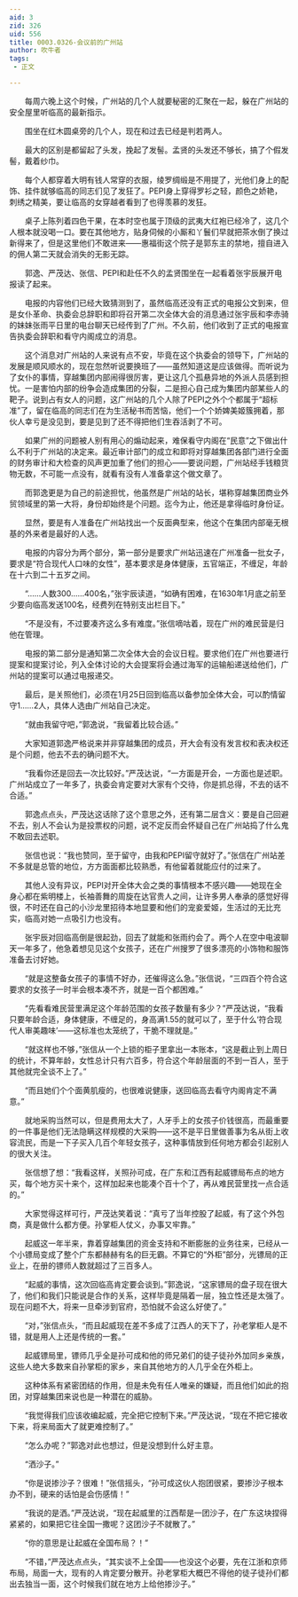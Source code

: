 ```yaml
---
aid: 3
zid: 326
uid: 556
title: 0003.0326-会议前的广州站
author: 吹牛者
tags: 
 - 正文

---
```




　　每周六晚上这个时候，广州站的几个人就要秘密的汇聚在一起，躲在广州站的安全屋里听临高的最新指示。

　　围坐在红木圆桌旁的几个人，现在和过去已经是判若两人。

　　最大的区别是都留起了头发，挽起了发髻。孟贤的头发还不够长，搞了个假发髻，戴着纱巾。

　　每个人都穿着大明有钱人常穿的衣服，绫罗绸缎是不用提了，光他们身上的配饰、挂件就够临高的同志们见了发狂了。PEPI身上穿得罗衫之轻，颜色之娇艳，刺绣之精美，要让临高的女穿越者看到了也得羡慕的发狂。

　　桌子上陈列着四色干果，在本时空也属于顶级的武夷大红袍已经冷了，这几个人根本就没喝一口。要在其他地方，贴身伺候的小厮和丫鬟们早就把茶水倒了换过新得来了，但是这里他们不敢进来——惠福街这个院子是郭东主的禁地，擅自进入的佣人第二天就会消失的无影无踪。

　　郭逸、严茂达、张信、PEPI和赴任不久的孟贤围坐在一起看着张宇辰展开电报读了起来。

　　电报的内容他们已经大致猜测到了，虽然临高还没有正式的电报公文到来，但是女仆革命、执委会总辞职和即将召开第二次全体大会的消息通过张宇辰和李赤骑的妹妹张雨平日里的电台聊天已经传到了广州。不久前，他们收到了正式的电报宣告执委会辞职和看守内阁成立的消息。

　　这个消息对广州站的人来说有点不安，毕竟在这个执委会的领导下，广州站的发展是顺风顺水的，现在忽然听说要换班了——虽然知道这是应该做得。而听说为了女仆的事情，穿越集团内部闹得很厉害，更让这几个孤悬异地的外派人员感到担忧。一是害怕内部的纷争会造成集团的分裂，二是担心自己成为集团内部某些人的靶子。说到占有女人的问题，这广州站的几个人除了PEPI之外个个都属于“超标准”了，留在临高的同志们在为生活秘书而苦恼，他们一个个娇婢美姬簇拥着，那伙人幸亏是没见到，要是见到了还不得把他们生吞活剥了不可。

　　如果广州的问题被人别有用心的煽动起来，难保看守内阁在“民意”之下做出什么不利于广州站的决定来。最近审计部门的成立和即将对穿越集团各部门进行全面的财务审计和大检查的风声更加重了他们的担心——要说问题，广州站经手钱粮货物无数，不可能一点没有，就看有没有人准备拿这个做文章了。

　　而郭逸更是为自己的前途担忧，他虽然是广州站的站长，堪称穿越集团商业外贸领域里的第一大将，身份却始终是个问题。迄今为止，他还是拿得临时身份证。

　　显然，要是有人准备在广州站找出一个反面典型来，他这个在集团内部毫无根基的外来者是最好的人选。

　　电报的内容分为两个部分，第一部分是要求广州站迅速在广州准备一批女子，要求是“符合现代人口味的女性”，基本要求是身体健康，五官端正，不缠足，年龄在十六到二十五岁之间。

　　“……人数300……400名，”张宇辰读道，“如确有困难，在1630年1月底之前至少要向临高发送100名，经费列在特别支出栏目下。”

　　“不是没有，不过要凑齐这么多有难度。”张信嘀咕着，现在广州的难民营是归他在管理。

　　电报的第二部分是通知第二次全体大会的会议日程。要求他们在广州也要进行提案和提案讨论，列入全体讨论的大会提案将会通过海军的运输船递送给他们，广州站的提案可以通过电报递交。

　　最后，是关照他们，必须在1月25日回到临高以备参加全体大会，可以酌情留守1……2人，具体人选由广州站自己决定。

　　“就由我留守吧，”郭逸说，“我留着比较合适。”

　　大家知道郭逸严格说来并非穿越集团的成员，开大会有没有发言权和表决权还是个问题，他去不去的确问题不大。

　　“我看你还是回去一次比较好。”严茂达说，“一方面是开会，一方面也是述职。广州站成立了一年多了，执委会肯定要对大家有个交待，你是抓总得，不去的话不合适。”

　　郭逸点点头，严茂达这话除了这个意思之外，还有第二层含义：要是自己回避不去，别人不会认为是投票权的问题，说不定反而会怀疑自己在广州站捣了什么鬼不敢回去述职。

　　张信也说：“我也赞同，至于留守，由我和PEPI留守就好了。”张信在广州站差不多就是总管的地位，方方面面都比较熟悉，有他留着就能应付的过来了。

　　其他人没有异议，PEPI对开全体大会之类的事情根本不感兴趣——她现在全身心都在紫明楼上，长袖善舞的周旋在达官贵人之间，让许多男人奉承的感觉好得很，不时还在自己的小沙龙里招待本地显要和他们的宠妾爱姬，生活过的无比充实，临高对她一点吸引力也没有。

　　张宇辰对回临高倒是很起劲，回去了就能和张雨约会了。两个人在空中电波聊天一年多了，他急着想见见这个女孩子，还在广州搜罗了很多漂亮的小饰物和服饰准备去讨好她。

　　“就是这整备女孩子的事情不好办，还催得这么急。”张信说，“三四百个符合这要求的女孩子一时半会根本凑不齐，就是一百个都困难。”

　　“先看看难民营里满足这个年龄范围的女孩子数量有多少？”严茂达说，“我看只要年龄合适，身体健康，不缠足的，身高满1.55的就可以了，至于什么‘符合现代人审美趣味’——这标准也太笼统了，干脆不理就是。”

　　“就这样也不够，”张信从一个上锁的柜子里拿出一本账本，“这是截止到上周日的统计，不算年龄，女性总计只有六百多，符合这个年龄层面的不到一百人，至于其他就完全谈不上了。”

　　“而且她们个个面黄肌瘦的，也很难说健康，送回临高去看守内阁肯定不满意。”

　　就地采购当然可以，但是费用太大了，人牙手上的女孩子价钱很高，而最重要的一件事是他们无法隐瞒这样规模的大采购——这不是平日里做善事为名从街上收容流民，而是一下子买入几百个年轻女孩子，这种事情放到任何地方都会引起别人的很大关注。

　　张信想了想：“我看这样，关照孙可成，在广东和江西有起威镖局布点的地方买，每个地方买十来个，这样加起来也能凑个百十个了，再从难民营里找一点合适的。”

　　大家觉得这样可行，严茂达笑着说：“真亏了当年控股了起威，有了这个外包商，真是做什么都方便。孙掌柜人仗义，办事又牢靠。”

　　起威这一年半来，靠着穿越集团的资金支持和不断膨胀的业务往来，已经从一个小镖局变成了整个广东都赫赫有名的巨无霸。不算它的“外柜”部分，光镖局的正业上，在册的镖师人数就超过了三百多人。

　　“起威的事情，这次回临高肯定要会谈到。”郭逸说，“这家镖局的盘子现在很大了，他们和我们只能说是合作的关系，这样毕竟是隔着一层，独立性还是太强了。现在问题不大，将来一旦牵涉到官府，恐怕就不会这么好使了。”

　　“对，”张信点头，“而且起威现在差不多成了江西人的天下了，孙老掌柜人是不错，就是用人上还是传统的一套。”

　　起威镖局里，镖师几乎全是孙可成和他的师兄弟们的徒子徒孙外加同乡亲族，这些人绝大多数来自孙掌柜的家乡，来自其他地方的人几乎全在外柜上。

　　这种体系有紧密团结的作用，但是未免有任人唯亲的嫌疑，而且他们如此的抱团，对穿越集团来说也是一种潜在的威胁。

　　“我觉得我们应该收编起威，完全把它控制下来。”严茂达说，“现在不把它接收下来，将来局面大了就更难控制了。”

　　“怎么办呢？”郭逸对此也想过，但是没想到什么好主意。

　　“洒沙子。”

　　“你是说掺沙子？很难！”张信摇头，“孙可成这伙人抱团很紧，要掺沙子根本办不到，硬来的话怕是会伤感情！”

　　“我说的是洒。”严茂达说，“现在起威里的江西帮是一团沙子，在广东这块捏得紧紧的，如果把它往全国一撒呢？这团沙子不就散了。”

　　“你的意思是让起威在全国布局？！”

　　“不错，”严茂达点点头，“其实谈不上全国——也没这个必要，先在江浙和京师布局，局面一大，现有的人肯定要分散开。孙老掌柜大概巴不得他的徒子徒孙们都出去独当一面，这个时候我们就在地方上给他掺沙子。”


